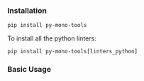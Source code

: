 ### Installation

`pip install py-mono-tools`

To install all the python linters:

`pip install py-mono-tools[linters_python]`

### Basic Usage


